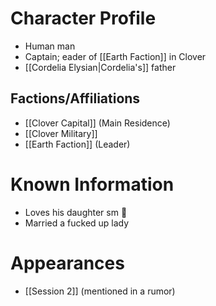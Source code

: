 # Character Profile
- Human man
- Captain; eader of [[Earth Faction]] in Clover
- [[Cordelia Elysian|Cordelia's]] father

## Factions/Affiliations
- [[Clover Capital]] (Main Residence)
- [[Clover Military]]
- [[Earth Faction]] (Leader)

# Known Information
- Loves his daughter sm 🥺
- Married a fucked up lady

# Appearances
- [[Session 2]] (mentioned in a rumor)